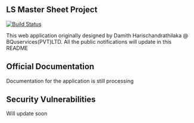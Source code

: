 ## LS Master Sheet Project 

[![Build Status](https://travis-ci.org/BQumobile/ls-master-sheet.svg)](https://travis-ci.org/BQumobile/ls-master-sheet)

This web application originally designed by Damith Harischandrathilaka @ BQuservices(PVT)LTD. All the public notifications will update in this README


## Official Documentation

Documentation for the application is still processing

## Security Vulnerabilities

Will update soon


